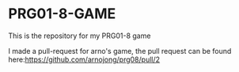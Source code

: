 # PRG01-8-GAME
This is the repository for my PRG01-8 game


I made a pull-request for arno's game, the pull request can be found here:https://github.com/arnojong/prg08/pull/2
